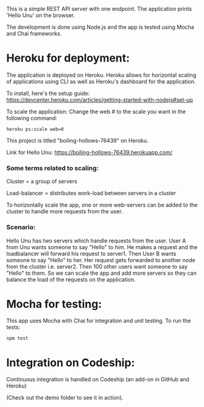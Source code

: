 This is a simple REST API server with one endpoint. The application prints 'Hello Unu' on the browser.

The development is done using Node.js and the app is tested using Mocha and Chai frameworks. 

<h1><b>Heroku for deployment:</b></h1>

The application is deployed on Heroku. Heroku allows for horizontal scaling of applications using CLI as well as Heroku's dashboard for the application.

To install, here's the setup guide:
https://devcenter.heroku.com/articles/getting-started-with-nodejs#set-up

To scale the application:
Change the web # to the scale you want in the following command:

`heroku ps:scale web=0`

This project is titled "boiling-hollows-76439" on Heroku.

Link for Hello Unu:
https://boiling-hollows-76439.herokuapp.com/

<h3> Some terms related to scaling: </h3>

Cluster = a group of servers

Load-balancer = distributes work-load between servers in a cluster

To horizontally scale the app, one or more web-servers can be added to the cluster to handle more requests from the user.

<h3> Scenario: </h3>

Hello Unu has two servers which handle requests from the user.
User A from Unu wants someone to say "Hello" to him. He makes a request and the loadbalancer will forward his request to server1. Then User B wants someone to say "Hello" to her. Her request gets forwarded to another node from the cluster i.e. server2. Then 100 other users want someone to say "Hello" to them. So we can scale the app and add more servers so they can balance the load of the requests on the application.

<h1><b>Mocha for testing:</b></h1>

This app uses Mocha with Chai for integration and unit testing.
To run the tests:

`npm test`

<h1><b>Integration on Codeship:</b></h1>
Continuous integration is handled on Codeship (an add-on in GitHub and Heroku)

(Check out the demo folder to see it in action).





